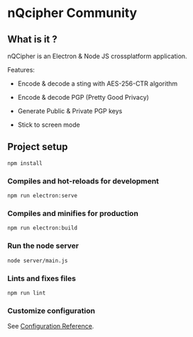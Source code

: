 # nQcipher Community

## What is it ?
nQCipher is an Electron & Node JS crossplatform application.

Features:

- Encode & decode a sting with AES-256-CTR algorithm

- Encode & decode PGP (Pretty Good Privacy)

- Generate Public & Private PGP keys

- Stick to screen mode

## Project setup
```
npm install
```

### Compiles and hot-reloads for development
```
npm run electron:serve
```

### Compiles and minifies for production
```
npm run electron:build
```

### Run the node server
```
node server/main.js
```

### Lints and fixes files
```
npm run lint
```

### Customize configuration
See [Configuration Reference](https://cli.vuejs.org/config/).
